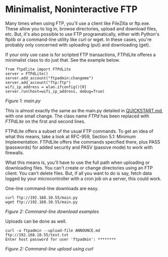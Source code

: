 # Minimalist, Noninteractive FTP
Many times when using FTP, you'll use a client like FileZilla or ftp.exe. These allow you to log in, browse directories, upload and download files, etc. But, it's also possible to use FTP programatically, either with Python's ftplib or a command-line utility like curl or wget. In these cases, you're probably only concerned with uploading (put) and downloading (get).

If your only use case is for scripted FTP transactions, FTPdLite offeres a minimalist class to do just that. See the example below.

```
from ftpdlite import FTPdLite
server = FTPdLite()
server.add_account("ftpadmin:changeme")
server.add_account("ftp:ftp")
wifi_ip_address = wlan.ifconfig()[0]
server.run(host=wifi_ip_address, debug=True)
```
_Figure 1: main.py_

This is almost exactly the same as the main.py detailed in [QUICKSTART.md](QUICKSTART.md), with one small change. The class name _FTPd_ has been replaced with _FTPdLite_ on the first and second lines.

FTPdLite offers a subset of the usual FTP commands. To get an idea of what this means, take a look at RFC-959, Section 5.1: Minimum Implementation. FTPdLite offers the commands specified there, plus PASS (passwords) for added security and PASV (passive mode) to work with firewalls.

What this means is, you'll have to use the full path when uploading or downloading files. You can't create or change directories using an FTP client. You can't delete files. But, if all you want to do is say, fetch data logged by your microcontroller with a cron job on a server, this could work.

One-line command-line downloads are easy.

```
curl ftp://192.168.10.55/main.py
wget ftp://192.168.10.55/main.py
```
_Figure 2: Command-line download examples_

Uploads can be done as well.

```
curl -u ftpadmin --upload-file ANNOUNCE.md ftp://192.168.10.55/test.txt
Enter host password for user 'ftpadmin': ********
```
_Figure 2: Command-line upload using curl_

